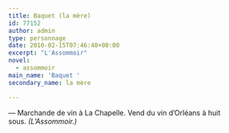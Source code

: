 ```yaml
---
title: Baquet (la mère)
id: 77152
author: admin
type: personnage
date: 2010-02-15T07:46:40+00:00
excerpt: "L'Assommoir"
novel:
  - assommoir
main_name: 'Baquet '
secondary_name: la mère

---
```

— Marchande de vin à La Chapelle. Vend du vin d&rsquo;Orléans à huit sous. _(L&rsquo;Assommoir.)_